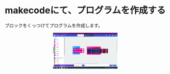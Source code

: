 # makecodeにて、プログラムを作成する

ブロックをくっつけてプログラムを作成します。

<center>
    <img src="./images/image11.png" width="40%">
</center>

